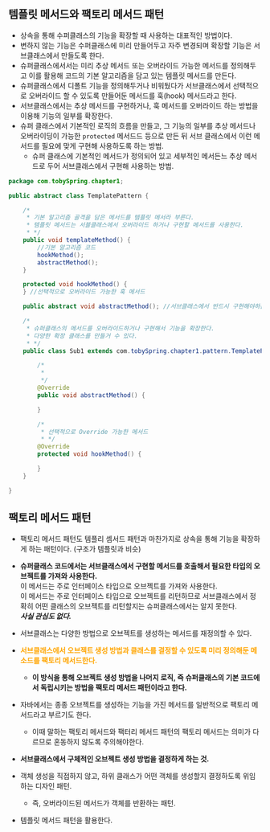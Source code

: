 ## 템플릿 메서드와 팩토리 메서드 패턴
- 상속을 통해 수퍼클래스의 기능을 확장할 때 사용하는 대표적인 방법이다.
- 변하지 않는 기능은 수퍼클래스에 미리 만들어두고 자주 변경되며 확장할 기능은 서브클래스에서 만들도록 한다.
- 슈퍼클래스에서서는 미리 추상 메서드 또는 오버라이드 가능한 메서드를 정의해두고 이를 활용해 코드의 기본 알고리즘을 담고 있는 템플릿 메서드를 만든다.
- 슈퍼클래스에서 디폴트 기능을 정의해두거나 비워뒀다가 서브클래스에서 선택적으로 오버라이드 할 수 있도록 만들어둔 메서드를 훅(hook) 메서드라고 한다.
- 서브클래스에서는 추상 메서드를 구현하거나, 훅 메서드를 오버라이드 하는 방법을 이용해 기능의 일부를 확장한다.
- 슈퍼 클래스에서 기본적인 로직의 흐름을 만들고, 그 기능의 일부를 추상 메서드나 오버라이딩이 가능한 `protected` 메서드드 등으로 만든 뒤 서브 클래스에서 이런 메서드를 필요에 맞게 구현해 사용하도록 하는 방법.
    - 슈퍼 클래스에 기본적인 메서드가 정의되어 있고 세부적인 메서든느 추상 메서드로 두어 서브클래스에서 구현해 사용하는 방법.

```java
package com.tobySpring.chapter1;

public abstract class TemplatePattern {

    /*
     * 기본 알고리즘 골격을 담은 메서드를 템플릿 메서라 부른다.
     * 템플릿 메서드는 서블클래스에서 오버라이드 하거나 구현할 메서드를 사용한다.
     * */
    public void templateMethod() {
        //기본 알고리즘 코드
        hookMethod();
        abstractMethod();
    }

    protected void hookMethod() {
    } //선택적으로 오버라이드 가능한 훅 메서드

    public abstract void abstractMethod(); //서브클래스에서 반드시 구현해야하는 추상 메서드.

    /*
     * 슈퍼클래스의 메서드를 오버라이드하거나 구현해서 기능을 확장한다.
     * 다양한 확장 클래스를 만들거 수 있다.
     * */
    public class Sub1 extends com.tobySpring.chapter1.pattern.TemplatePattern {

        /*
         *
         */
        @Override
        public void abstractMethod() {

        }

        /*
         * 선택적으로 Override 가능한 메서드
         * */
        @Override
        protected void hookMethod() {

        }
    }

}

```

## 팩토리 메서드 패턴
- 팩토리 메서드 패턴도 템플리 셈서드 패턴과 마찬가지로 상속을 통해 기능을 확장하게 하는 패턴이다. (구조가 템플릿과 비슷)
- **슈퍼클래스 코드에서는 서브클래스에서 구현할 메서드를 호출해서 필요한 타입의 오브젝트를 가져와 사용한다.**  
이 메서드는 주로 인터페이스 타입으로 오브젝트를 가져와 사용한다.   
이 메서드는 주로 인터페이스 타입으로 오브젝트를 리턴하므로 서브클래스에서 정확히 어떤 클래스의 오브젝트를 리턴할지는 슈퍼클래스에서는 알지 못한다.  
***사실 관심도 없다.***
- 서브클래스는 다양한 방법으로 오브젝트를 생성하는 메서드를 재정의할 수 있다.
- <b style="color: orange"> 서브클래스에서 오브젝트 생성 방법과 클래스를 결정할 수 있도록 미리 정의해둔 메소드를 팩토리 메서드한다.</b>  

    - **이 방식을 통해 오브젝트 생성 방법을 나머지 로직, 즉 슈퍼클래스의 기본 코드에서 독립시키는 방법을 팩토리 메서드 패턴이라고 한다.** 
- 자바에서는 종종 오브젝트를 생성하는 기능을 가진 메서드를 일반적으로 팩토리 메서드라고 부르기도 한다.
  - 이때 말하는 팩토리 메서드와 팩터리 메서드 패턴의 팩토리 메서드는 의미가 다르므로 혼동하지 않도록 주의해야한다.
- **서브클래스에서 구체적인 오브젝트 생성 방법을 결정하게 하는 것.**
- 객체 생성을 직접하지 않고, 하위 클래스가 어떤 객체를 생성할지 결정하도록 위임하는 디자인 패턴.
  - 즉, 오버라이드된 메서드가 객체를 반환하는 패턴.
- 템플릿 메서드 패턴을 활용한다.
